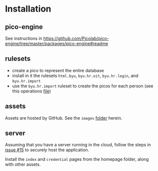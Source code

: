 # Installation

## pico-engine

See instructions in https://github.com/Picolab/pico-engine/tree/master/packages/pico-engine#readme

## rulesets

- create a pico to represent the entire database
- install in it the rulesets `html.byu`, `byu.hr.oit`, `byu.hr.login`, and `byu.hr.import`
- use the `byu.hr.import` ruleset to create the picos for each person (see this operations [file](https://github.com/Picolab/fully-sharded-database/blob/main/operations/vi-edits.md))

## assets

Assets are hosted by GitHub. See the `images` [folder](https://github.com/Picolab/fully-sharded-database/tree/main/images) herein.

## server

Assuming that you have a server running in the cloud,
follow the steps in [issue #15](https://github.com/Picolab/fully-sharded-database/issues/15) to securely host the application.

Install the `index` and `credential` pages from the homepage folder,
along with other assets.

